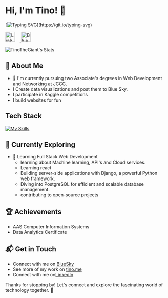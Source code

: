 # Hi, I'm Tino! 👋

[![Typing SVG](https://readme-typing-svg.demolab.com?font=Roboto&weight=600&pause=1000&color=00FF80&random=false&width=650&lines=I+am+a+Web+Development+and+Networking+Student%2C;Interested+in+Machine+Learning+and+Full-Stack+Development.)](https://git.io/typing-svg)



<p align="left">
  <!-- LinkedIn -->
  <a href="https://www.linkedin.com/in/tino-kaseke/" target="_blank">
      <img src="https://upload.wikimedia.org/wikipedia/commons/c/ca/LinkedIn_logo_initials.png" alt="LinkedIn" style="width:30px; height:30px; margin-right:15px;">
  </a>

  <!-- Bluesky -->
  <a href="https://bsky.app/profile/tinodevelops.bsky.social" target="_blank">
      <img src="https://upload.wikimedia.org/wikipedia/commons/7/7a/Bluesky_Logo.svg" alt="Bluesky" style="width:30px; height:30px; margin-right:15px;">
  </a>
</p>



![TinoTheGiant's Stats](https://github-readme-stats.vercel.app/api?username=TinoTheGiant&theme=vue-dark&show_icons=true&hide_border=true&count_private=true)

## 🚀 About Me

- 🔭 I'm currently pursuing two Associate's degrees in Web Development and Networking at JCCC.
- I Create data visualizations and post them to Blue Sky.
- I participate in Kaggle competitions
- I build websites for fun

## Tech Stack
[![My Skills](https://skillicons.dev/icons?i=js,html,css,python,cpp,php,django,fastapi,typescript,tailwind,mongodb,bash,bootstrap,github,postgres,vercel,netlify,threejs&perline=6)](https://skillicons.dev)

## 🌱 Currently Exploring

- 🚀 Learning Full Stack Web Development
  - learning about Machine learning, API's and Cloud services.
  - Learning react
  - Building server-side applications with Django, a powerful Python web framework.
  - Diving into PostgreSQL for efficient and scalable database management.
  - contributing to open-source projects

 ## 🏆 Achievements

- AAS Computer Information Systems
- Data Analytics Certificate


## 📬 Get in Touch

- Connect with me on [BlueSky](https://bsky.app/profile)
- See more of my work on [tino.me](https://tino.me)
- Connect with me on[LinkedIn](https://www.linkedin.com/in/tino-kaseke/)



Thanks for stopping by! Let's connect and explore the fascinating world of technology together. 🚀
